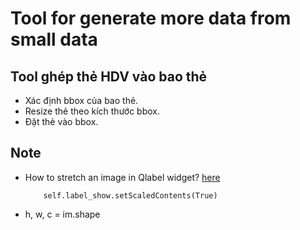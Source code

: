 # Tool for generate more data from small data

## Tool ghép thẻ HDV vào bao thẻ

+ Xác định bbox của bao thẻ.
+ Resize thẻ theo kích thước bbox.
+ Đặt thẻ vào bbox.


## Note
+ How to stretch an image in Qlabel widget?
  [here](https://stackoverflow.com/questions/10915215/pyqt-qt-how-to-stretch-an-image-in-qlabel-widget)
  ```    
      self.label_show.setScaledContents(True)
  ```


+ h, w, c = im.shape